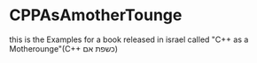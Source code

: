 # CPPAsAmotherTounge
this is the Examples for a book released in israel called "C++ as a Motherounge"(C++ כשפת אם)
